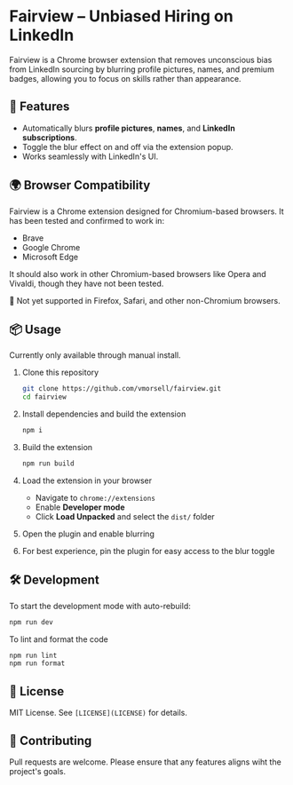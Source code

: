 # Fairview – Unbiased Hiring on LinkedIn

Fairview is a Chrome browser extension that removes unconscious bias from LinkedIn sourcing by blurring profile pictures, names, and premium badges, allowing you to focus on skills rather than appearance.

## 🚀 Features

- Automatically blurs **profile pictures**, **names**, and **LinkedIn subscriptions**.
- Toggle the blur effect on and off via the extension popup.
- Works seamlessly with LinkedIn's UI.

## 🌍 Browser Compatibility

Fairview is a Chrome extension designed for Chromium-based browsers. It has been tested and confirmed to work in:

- Brave
- Google Chrome
- Microsoft Edge

It should also work in other Chromium-based browsers like Opera and Vivaldi, though they have not been tested.

🚫 Not yet supported in Firefox, Safari, and other non-Chromium browsers.

## 📦 Usage

Currently only available through manual install.

1. Clone this repository

   ```sh
   git clone https://github.com/vmorsell/fairview.git
   cd fairview
   ```

2. Install dependencies and build the extension

   ```sh
   npm i
   ```

3. Build the extension

   ```sh
   npm run build
   ```

4. Load the extension in your browser

   - Navigate to `chrome://extensions`
   - Enable **Developer mode**
   - Click **Load Unpacked** and select the `dist/` folder

5. Open the plugin and enable blurring
6. For best experience, pin the plugin for easy access to the blur toggle

## 🛠 Development

To start the development mode with auto-rebuild:

```sh
npm run dev
```

To lint and format the code

```sh
npm run lint
npm run format
```

## 📜 License

MIT License. See `[LICENSE](LICENSE)` for details.

## 🤝 Contributing

Pull requests are welcome. Please ensure that any features aligns wiht the project's goals.
